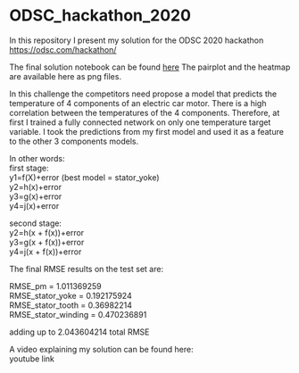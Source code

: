 # ODSC_hackathon_2020

In this repository I present my solution for the ODSC 2020 hackathon https://odsc.com/hackathon/ 

The final solution notebook can be found [here](https://github.com/TsabarM/ODSC_hackathon_2020/blob/final_submission/ODSC_Hackathon_notebook%20.ipynb)
The pairplot and the heatmap are available here as png files.

In this challenge the competitors need propose a model that predicts the temperature of 4 components of an electric car motor. 
There is a high correlation between the temperatures of the 4 components. 
Therefore, at first I trained a fully connected network on only one temperature target variable. 
I took the predictions from my first model and used it as a feature to the other 3 components models.

In other words:   
first stage:   
y1=f(X)+error (best model = stator_yoke)   
y2=h(x)+error   
y3=g(x)+error   
y4=j(x)+error   

second stage:   
y2=h(x + f(x))+error   
y3=g(x + f(x))+error   
y4=j(x + f(x))+error   


The final RMSE results on the test set are:   
 
 RMSE_pm = 1.011369259   
 RMSE_stator_yoke = 0.192175924   
 RMSE_stator_tooth = 0.36982214   
 RMSE_stator_winding = 0.470236891
   
 adding up to 2.043604214 total RMSE

A video explaining my solution can be found here:   
youtube link
